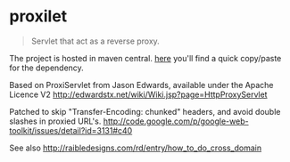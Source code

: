 # proxilet

> Servlet that act as a reverse proxy.

The project is hosted in maven central.
[here](http://search.maven.org/#search%7Cga%7C1%7Cproxilet) you'll find a quick copy/paste for the dependency.

Based on ProxiServlet from Jason Edwards, available under the Apache Licence V2
http://edwardstx.net/wiki/Wiki.jsp?page=HttpProxyServlet

Patched to skip "Transfer-Encoding: chunked" headers, and avoid double slashes in proxied URL's.
http://code.google.com/p/google-web-toolkit/issues/detail?id=3131#c40

See also http://raibledesigns.com/rd/entry/how_to_do_cross_domain


